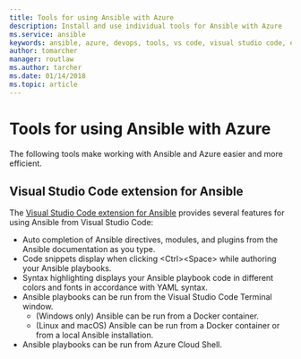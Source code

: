 ```yaml
---
title: Tools for using Ansible with Azure
description: Install and use individual tools for Ansible with Azure
ms.service: ansible
keywords: ansible, azure, devops, tools, vs code, visual studio code, extension
author: tomarcher
manager: routlaw
ms.author: tarcher
ms.date: 01/14/2018
ms.topic: article
---
```


# Tools for using Ansible with Azure

The following tools make working with Ansible and Azure easier and more efficient.

## Visual Studio Code extension for Ansible

The [Visual Studio Code extension for Ansible](https://marketplace.visualstudio.com/items?itemName=vscoss.vscode-ansible) provides several features for using Ansible from Visual Studio Code:

- Auto completion of Ansible directives, modules, and plugins from the Ansible documentation as you type.
- Code snippets display when clicking &lt;Ctrl>&lt;Space> while authoring your Ansible playbooks.
- Syntax highlighting displays your Ansible playbook code in different colors and fonts in accordance with YAML syntax.
- Ansible playbooks can be run from the Visual Studio Code Terminal window.
    - (Windows only) Ansible can be run from a Docker container.
    - (Linux and macOS) Ansible can be run from a Docker container or from a local Ansible installation. 
- Ansible playbooks can be run from Azure Cloud Shell.